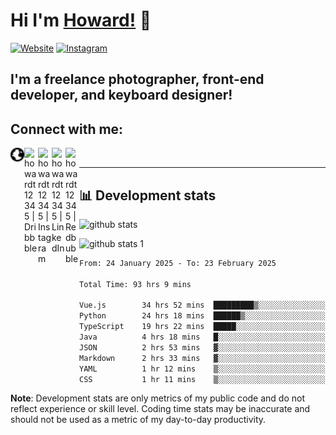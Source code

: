 # Hi I'm [Howard!][website] 👋

[![Website](https://img.shields.io/website?label=howardt12345.com&style=for-the-badge&url=https%3A%2F%2Fhowardt12345.com)](https://howardt12345.com)
[![Instagram](https://img.shields.io/badge/instagram-%23E4405F.svg?&style=for-the-badge&logo=instagram&logoColor=white)](https://instagram.com/howardt12345)

I'm a freelance photographer, front-end developer, and keyboard designer!
---

## Connect with me:

[<img align="left" alt="howardt12345.com" width="22px" src="https://raw.githubusercontent.com/iconic/open-iconic/master/svg/globe.svg" />][website]
[<img align="left" alt="howardt12345 | Dribbble" width="22px" src="https://cdn.jsdelivr.net/npm/simple-icons@v3/icons/dribbble.svg" />][dribbble]
[<img align="left" alt="howardt12345 | Instagram" width="22px" src="https://cdn.jsdelivr.net/npm/simple-icons@v3/icons/instagram.svg" />][instagram]
[<img align="left" alt="howardt12345 | LinkedIn" width="22px" src="https://cdn.jsdelivr.net/npm/simple-icons@v3/icons/linkedin.svg" />][linkedin]
[<img align="left" alt="howardt12345 | Redbubble" width="22px" src="https://cdn.jsdelivr.net/npm/simple-icons@v3/icons/redbubble.svg" />][redbubble]

<br />

---

## 📊 Development stats

![github stats](https://github-readme-stats.vercel.app/api?username=howardt12345&show_icons=true&hide_border=true&theme=dark&hide=contribs,issues)

![github stats 1](https://github-readme-stats.vercel.app/api/top-langs?username=howardt12345&langs_count=8&show_icons=true&hide_border=true&theme=dark&layout=compact)

<!--START_SECTION:waka-->

```txt
From: 24 January 2025 - To: 23 February 2025

Total Time: 93 hrs 9 mins

Vue.js        34 hrs 52 mins  █████████▒░░░░░░░░░░░░░░░   37.09 %
Python        24 hrs 18 mins  ██████▒░░░░░░░░░░░░░░░░░░   25.86 %
TypeScript    19 hrs 22 mins  █████░░░░░░░░░░░░░░░░░░░░   20.60 %
Java          4 hrs 18 mins   █░░░░░░░░░░░░░░░░░░░░░░░░   04.58 %
JSON          2 hrs 53 mins   ▓░░░░░░░░░░░░░░░░░░░░░░░░   03.07 %
Markdown      2 hrs 33 mins   ▓░░░░░░░░░░░░░░░░░░░░░░░░   02.71 %
YAML          1 hr 12 mins    ▒░░░░░░░░░░░░░░░░░░░░░░░░   01.29 %
CSS           1 hr 11 mins    ▒░░░░░░░░░░░░░░░░░░░░░░░░   01.27 %
```

<!--END_SECTION:waka-->

**Note**: Development stats are only metrics of my public code and do not reflect experience or skill level. Coding time stats may be inaccurate and should not be used as a metric of my day-to-day productivity.

[website]: https://howardt12345.com
[dribbble]: https://dribbble.com/howardt12345
[instagram]: https://instagram.com/howardt12345
[linkedin]: https://linkedin.com/in/howardt12345
[redbubble]: https://www.redbubble.com/people/howardt12345/
